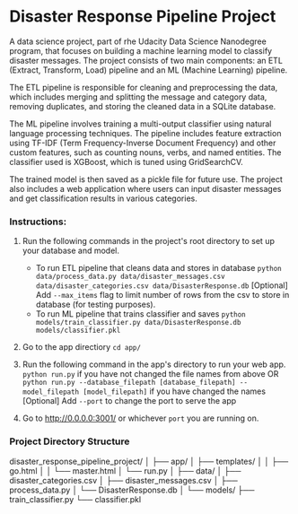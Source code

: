 # Disaster Response Pipeline Project

A data science project, part of rhe Udacity Data Science Nanodegree program, that focuses on building a machine learning model to classify disaster messages. The project consists of two main components: an ETL (Extract, Transform, Load) pipeline and an ML (Machine Learning) pipeline.

The ETL pipeline is responsible for cleaning and preprocessing the data, which includes merging and splitting the message and category data, removing duplicates, and storing the cleaned data in a SQLite database.

The ML pipeline involves training a multi-output classifier using natural language processing techniques. The pipeline includes feature extraction using TF-IDF (Term Frequency-Inverse Document Frequency) and other custom features, such as counting nouns, verbs, and named entities. The classifier used is XGBoost, which is tuned using GridSearchCV.

The trained model is then saved as a pickle file for future use. The project also includes a web application where users can input disaster messages and get classification results in various categories.


### Instructions:
1. Run the following commands in the project's root directory to set up your database and model.

    - To run ETL pipeline that cleans data and stores in database
        `python data/process_data.py data/disaster_messages.csv data/disaster_categories.csv data/DisasterResponse.db`
        [Optional] Add `--max_items` flag to limit number of rows from the csv to store in database (for testing purposes).
    - To run ML pipeline that trains classifier and saves
        `python models/train_classifier.py data/DisasterResponse.db models/classifier.pkl`

2. Go to the app directiory 
    `cd app/`

3. Run the following command in the app's directory to run your web app.
    `python run.py` if you have not changed the file names from above
    OR
    `python run.py --database_filepath [database_filepath] --model_filepath [model_filepath]` if you have changed the names
    [Optional] Add `--port` to change the port to serve the app

4. Go to http://0.0.0.0:3001/ or whichever `port` you are running on.


### Project Directory Structure

disaster_response_pipeline_project/
│
├── app/
│   ├── templates/
│   │   ├── go.html
│   │   └── master.html
│   └── run.py
│
├── data/
│   ├── disaster_categories.csv
│   ├── disaster_messages.csv
│   ├── process_data.py
│   └── DisasterResponse.db
│
└── models/
    ├── train_classifier.py
    └── classifier.pkl